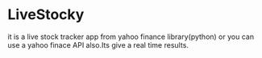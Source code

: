 # LiveStocky

it is  a live stock tracker app from yahoo finance library(python) or you can use a yahoo finace API also.Its give a real time results.




